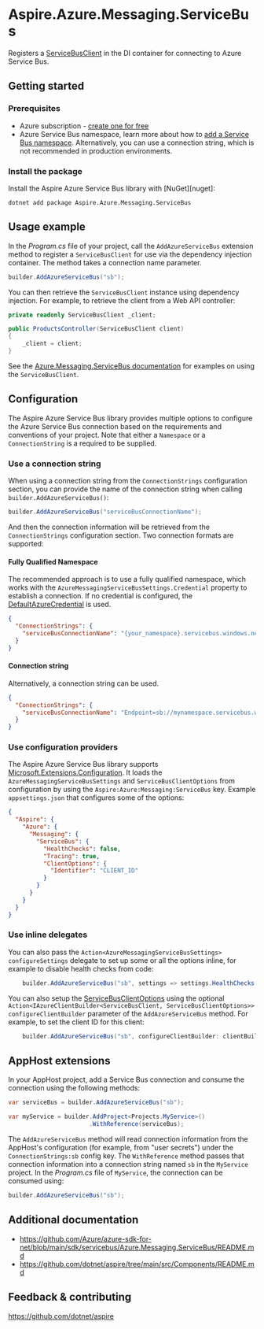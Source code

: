 # Aspire.Azure.Messaging.ServiceBus

Registers a [ServiceBusClient](https://learn.microsoft.com/dotnet/api/azure.messaging.servicebus.servicebusclient) in the DI container for connecting to Azure Service Bus.

## Getting started

### Prerequisites

- Azure subscription - [create one for free](https://azure.microsoft.com/free/)
- Azure Service Bus namespace, learn more about how to [add a Service Bus namespace](https://learn.microsoft.com/azure/service-bus-messaging/service-bus-dotnet-get-started-with-queues?#create-a-namespace-in-the-azure-portal). Alternatively, you can use a connection string, which is not recommended in production environments.

### Install the package

Install the Aspire Azure Service Bus library with [NuGet][nuget]:

```dotnetcli
dotnet add package Aspire.Azure.Messaging.ServiceBus
```

## Usage example

In the _Program.cs_ file of your project, call the `AddAzureServiceBus` extension method to register a `ServiceBusClient` for use via the dependency injection container. The method takes a connection name parameter.

```csharp
builder.AddAzureServiceBus("sb");
```

You can then retrieve the `ServiceBusClient` instance using dependency injection. For example, to retrieve the client from a Web API controller:

```csharp
private readonly ServiceBusClient _client;

public ProductsController(ServiceBusClient client)
{
    _client = client;
}
```

See the [Azure.Messaging.ServiceBus documentation](https://github.com/Azure/azure-sdk-for-net/blob/main/sdk/servicebus/Azure.Messaging.ServiceBus/README.md) for examples on using the `ServiceBusClient`.

## Configuration

The Aspire Azure Service Bus library provides multiple options to configure the Azure Service Bus connection based on the requirements and conventions of your project. Note that either a `Namespace` or a `ConnectionString` is a required to be supplied.

### Use a connection string

When using a connection string from the `ConnectionStrings` configuration section, you can provide the name of the connection string when calling `builder.AddAzureServiceBus()`:

```csharp
builder.AddAzureServiceBus("serviceBusConnectionName");
```

And then the connection information will be retrieved from the `ConnectionStrings` configuration section. Two connection formats are supported:

#### Fully Qualified Namespace

The recommended approach is to use a fully qualified namespace, which works with the `AzureMessagingServiceBusSettings.Credential` property to establish a connection. If no credential is configured, the [DefaultAzureCredential](https://learn.microsoft.com/dotnet/api/azure.identity.defaultazurecredential) is used.

```json
{
  "ConnectionStrings": {
    "serviceBusConnectionName": "{your_namespace}.servicebus.windows.net"
  }
}
```

#### Connection string

Alternatively, a connection string can be used.

```json
{
  "ConnectionStrings": {
    "serviceBusConnectionName": "Endpoint=sb://mynamespace.servicebus.windows.net/;SharedAccessKeyName=accesskeyname;SharedAccessKey=accesskey"
  }
}
```

### Use configuration providers

The Aspire Azure Service Bus library supports [Microsoft.Extensions.Configuration](https://learn.microsoft.com/dotnet/api/microsoft.extensions.configuration). It loads the `AzureMessagingServiceBusSettings` and `ServiceBusClientOptions` from configuration by using the `Aspire:Azure:Messaging:ServiceBus` key. Example `appsettings.json` that configures some of the options:

```json
{
  "Aspire": {
    "Azure": {
      "Messaging": {
        "ServiceBus": {
          "HealthChecks": false,
          "Tracing": true,
          "ClientOptions": {
            "Identifier": "CLIENT_ID"
          }
        }
      }
    }
  }
}
```

### Use inline delegates

You can also pass the `Action<AzureMessagingServiceBusSettings> configureSettings` delegate to set up some or all the options inline, for example to disable health checks from code:

```csharp
    builder.AddAzureServiceBus("sb", settings => settings.HealthChecks = false);
```

You can also setup the [ServiceBusClientOptions](https://learn.microsoft.com/dotnet/api/azure.messaging.servicebus.servicebusclientoptions) using the optional `Action<IAzureClientBuilder<ServiceBusClient, ServiceBusClientOptions>> configureClientBuilder` parameter of the `AddAzureServiceBus` method. For example, to set the client ID for this client:

```csharp
    builder.AddAzureServiceBus("sb", configureClientBuilder: clientBuilder => clientBuilder.ConfigureOptions(options => options.Identifier = "CLIENT_ID"));
```

## AppHost extensions

In your AppHost project, add a Service Bus connection and consume the connection using the following methods:

```csharp
var serviceBus = builder.AddAzureServiceBus("sb");

var myService = builder.AddProject<Projects.MyService>()
                       .WithReference(serviceBus);
```

The `AddAzureServiceBus` method will read connection information from the AppHost's configuration (for example, from "user secrets") under the `ConnectionStrings:sb` config key. The `WithReference` method passes that connection information into a connection string named `sb` in the `MyService` project. In the _Program.cs_ file of `MyService`, the connection can be consumed using:

```csharp
builder.AddAzureServiceBus("sb");
```

## Additional documentation

* https://github.com/Azure/azure-sdk-for-net/blob/main/sdk/servicebus/Azure.Messaging.ServiceBus/README.md
* https://github.com/dotnet/aspire/tree/main/src/Components/README.md

## Feedback & contributing

https://github.com/dotnet/aspire


